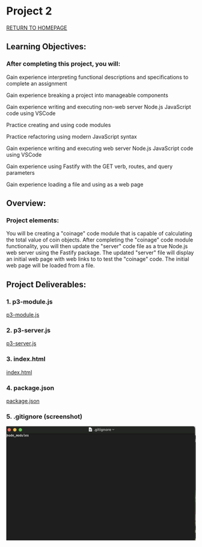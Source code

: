 # Project 2

[RETURN TO HOMEPAGE](https://sierrabakerr.github.io/)


## Learning Objectives:

### After completing this project, you will:

Gain experience interpreting functional descriptions and specifications to complete an assignment

Gain experience breaking a project into manageable components

Gain experience writing and executing non-web server Node.js JavaScript code using VSCode

Practice creating and using code modules

Practice refactoring using modern JavaScript syntax

Gain experience writing and executing web server Node.js JavaScript code using VSCode

Gain experience using Fastify with the GET verb, routes, and query parameters

Gain experience loading a file and using as a web page


## Overview:

### Project elements:

You will be creating a "coinage" code module that is capable of calculating the total value of coin objects. After completing the "coinage" code module functionality, you will then update the "server" code file as a true Node.js web server using the Fastify package. The updated "server" file will display an initial web page with web links to to test the "coinage" code. The initial web page will be loaded from a file.



## Project Deliverables:

### 1. p3-module.js
[p3-module.js](p3-module.js)

### 2. p3-server.js
[p3-server.js](p3-server.js)

### 3. index.html
[index.html](index.html)

### 4. package.json
[package.json](package.json)

### 5. .gitignore (screenshot)
![gitignore.png](gitignore.png)

